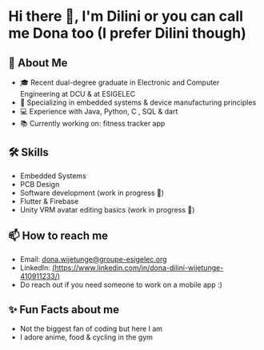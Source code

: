 # Hi there 👋, I'm Dilini or you can call me Dona too (I prefer Dilini though)

## 🚀 About Me
- 🎓 Recent dual-degree graduate in Electronic and Computer Engineering at DCU & at ESIGELEC
- 🔬 Specializing in embedded systems & device manufacturing principles 
- 💻 Experience with Java, Python, C , SQL & dart
- 📚 Currently working on: fitness tracker app

## 🛠 Skills
- Embedded Systems 
- PCB Design
- Software development (work in progress 🚀)
- Flutter & Firebase
- Unity VRM avatar editing basics (work in progress 🚀)

## 📫 How to reach me
- Email: dona.wijetunge@groupe-esigelec.org
- LinkedIn: [(https://www.linkedin.com/in/dona-dilini-wijetunge-410911233/)](#)
- Do reach out if you need someone to work on a mobile app :)

## ✨ Fun Facts about me
- Not the biggest fan of coding but here I am
- I adore anime, food & cycling in the gym
<!--
**DiliniMW/DiliniMW** is a ✨ _special_ ✨ repository because its `README.md` (this file) appears on your GitHub profile.

Here are some ideas to get you started:

- 🔭 I’m currently working on ...
- 🌱 I’m currently learning ...
- 👯 I’m looking to collaborate on ...
- 🤔 I’m looking for help with ...
- 💬 Ask me about ...
- 📫 How to reach me: ...
- 😄 Pronouns: ...
- ⚡ Fun fact: ...
-->
